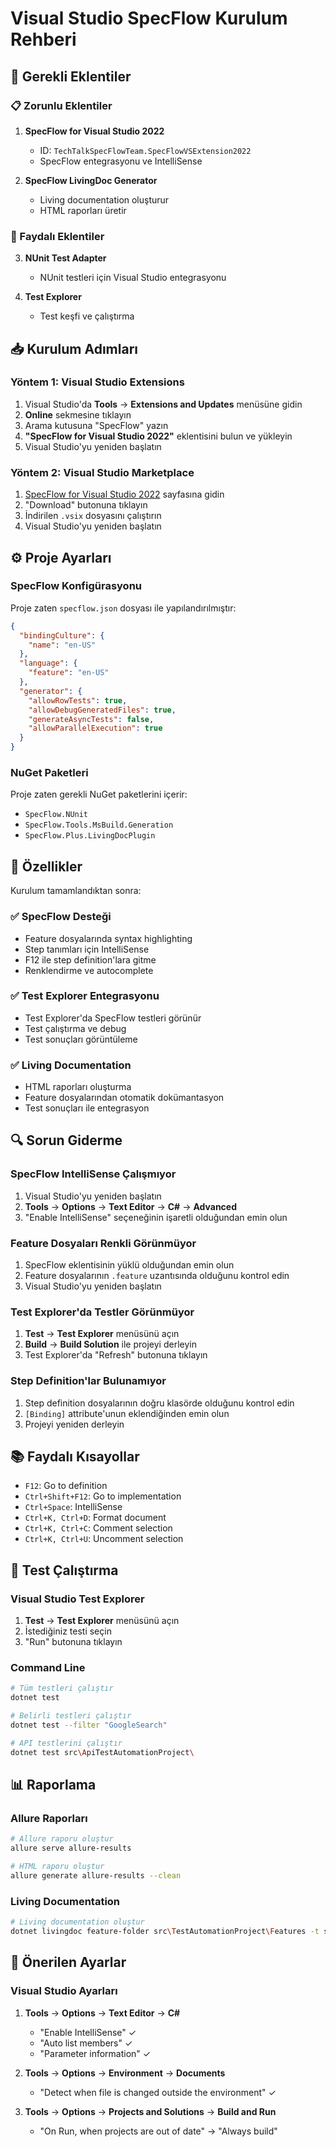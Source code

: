 # Visual Studio SpecFlow Kurulum Rehberi

## 🚀 Gerekli Eklentiler

### 📋 Zorunlu Eklentiler

1. **SpecFlow for Visual Studio 2022**
   - ID: `TechTalkSpecFlowTeam.SpecFlowVSExtension2022`
   - SpecFlow entegrasyonu ve IntelliSense

2. **SpecFlow LivingDoc Generator**
   - Living documentation oluşturur
   - HTML raporları üretir

### 🔧 Faydalı Eklentiler

3. **NUnit Test Adapter**
   - NUnit testleri için Visual Studio entegrasyonu

4. **Test Explorer**
   - Test keşfi ve çalıştırma

## 📥 Kurulum Adımları

### Yöntem 1: Visual Studio Extensions
1. Visual Studio'da **Tools** → **Extensions and Updates** menüsüne gidin
2. **Online** sekmesine tıklayın
3. Arama kutusuna "SpecFlow" yazın
4. **"SpecFlow for Visual Studio 2022"** eklentisini bulun ve yükleyin
5. Visual Studio'yu yeniden başlatın

### Yöntem 2: Visual Studio Marketplace
1. [SpecFlow for Visual Studio 2022](https://marketplace.visualstudio.com/items?itemName=TechTalkSpecFlowTeam.SpecFlowVSExtension2022) sayfasına gidin
2. "Download" butonuna tıklayın
3. İndirilen `.vsix` dosyasını çalıştırın
4. Visual Studio'yu yeniden başlatın

## ⚙️ Proje Ayarları

### SpecFlow Konfigürasyonu
Proje zaten `specflow.json` dosyası ile yapılandırılmıştır:

```json
{
  "bindingCulture": {
    "name": "en-US"
  },
  "language": {
    "feature": "en-US"
  },
  "generator": {
    "allowRowTests": true,
    "allowDebugGeneratedFiles": true,
    "generateAsyncTests": false,
    "allowParallelExecution": true
  }
}
```

### NuGet Paketleri
Proje zaten gerekli NuGet paketlerini içerir:
- `SpecFlow.NUnit`
- `SpecFlow.Tools.MsBuild.Generation`
- `SpecFlow.Plus.LivingDocPlugin`

## 🎯 Özellikler

Kurulum tamamlandıktan sonra:

### ✅ SpecFlow Desteği
- Feature dosyalarında syntax highlighting
- Step tanımları için IntelliSense
- F12 ile step definition'lara gitme
- Renklendirme ve autocomplete

### ✅ Test Explorer Entegrasyonu
- Test Explorer'da SpecFlow testleri görünür
- Test çalıştırma ve debug
- Test sonuçları görüntüleme

### ✅ Living Documentation
- HTML raporları oluşturma
- Feature dosyalarından otomatik dokümantasyon
- Test sonuçları ile entegrasyon

## 🔍 Sorun Giderme

### SpecFlow IntelliSense Çalışmıyor
1. Visual Studio'yu yeniden başlatın
2. **Tools** → **Options** → **Text Editor** → **C#** → **Advanced**
3. "Enable IntelliSense" seçeneğinin işaretli olduğundan emin olun

### Feature Dosyaları Renkli Görünmüyor
1. SpecFlow eklentisinin yüklü olduğundan emin olun
2. Feature dosyalarının `.feature` uzantısında olduğunu kontrol edin
3. Visual Studio'yu yeniden başlatın

### Test Explorer'da Testler Görünmüyor
1. **Test** → **Test Explorer** menüsünü açın
2. **Build** → **Build Solution** ile projeyi derleyin
3. Test Explorer'da "Refresh" butonuna tıklayın

### Step Definition'lar Bulunamıyor
1. Step definition dosyalarının doğru klasörde olduğunu kontrol edin
2. `[Binding]` attribute'unun eklendiğinden emin olun
3. Projeyi yeniden derleyin

## 📚 Faydalı Kısayollar

- `F12`: Go to definition
- `Ctrl+Shift+F12`: Go to implementation
- `Ctrl+Space`: IntelliSense
- `Ctrl+K, Ctrl+D`: Format document
- `Ctrl+K, Ctrl+C`: Comment selection
- `Ctrl+K, Ctrl+U`: Uncomment selection

## 🚀 Test Çalıştırma

### Visual Studio Test Explorer
1. **Test** → **Test Explorer** menüsünü açın
2. İstediğiniz testi seçin
3. "Run" butonuna tıklayın

### Command Line
```bash
# Tüm testleri çalıştır
dotnet test

# Belirli testleri çalıştır
dotnet test --filter "GoogleSearch"

# API testlerini çalıştır
dotnet test src\ApiTestAutomationProject\
```

## 📊 Raporlama

### Allure Raporları
```bash
# Allure raporu oluştur
allure serve allure-results

# HTML raporu oluştur
allure generate allure-results --clean
```

### Living Documentation
```bash
# Living documentation oluştur
dotnet livingdoc feature-folder src\TestAutomationProject\Features -t src\TestAutomationProject\bin\Debug\net9.0\TestExecution.json
```

## 🔧 Önerilen Ayarlar

### Visual Studio Ayarları
1. **Tools** → **Options** → **Text Editor** → **C#**
   - "Enable IntelliSense" ✓
   - "Auto list members" ✓
   - "Parameter information" ✓

2. **Tools** → **Options** → **Environment** → **Documents**
   - "Detect when file is changed outside the environment" ✓

3. **Tools** → **Options** → **Projects and Solutions** → **Build and Run**
   - "On Run, when projects are out of date" → "Always build" 